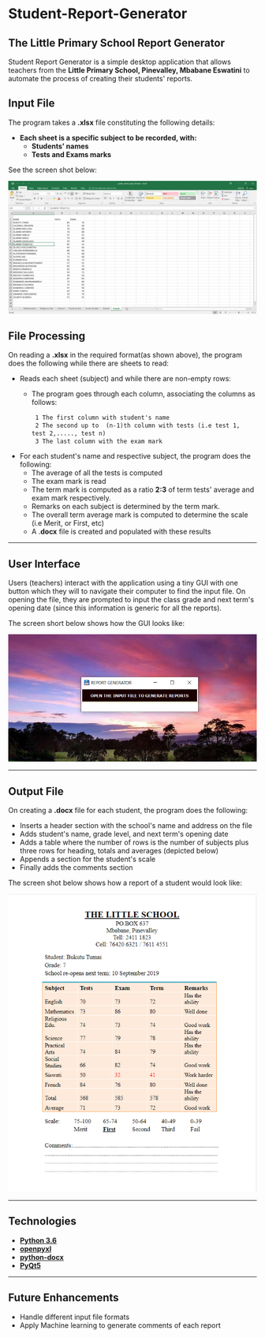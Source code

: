 # Student-Report-Generator

## The Little Primary School Report Generator

Student Report Generator is a simple desktop application that allows teachers from the __Little Primary School, Pinevalley, Mbabane Eswatini__ to automate the process of creating their students' reports.

## Input File

The program takes a __.xlsx__ file constituting the following details:
 * __Each sheet is a specific subject to be recorded, with:__
    * __Students' names__
    * __Tests and Exams marks__

See the screen shot below:

![](report_generator/output_images/input_file.png)

## File Processing

On reading a __.xlsx__ in the required format(as shown above), the program does the following while there are sheets to read:
   * Reads each sheet (subject) and while there are non-empty rows:
      * The program goes through each column, associating the columns as follows:
      
             1 The first column with student's name
             2 The second up to  (n-1)th column with tests (i.e test 1, test 2,....., test n)
             3 The last column with the exam mark
             
   * For each student's name and respective subject, the program does the following:
      * The average of all the tests is computed
      * The exam mark is read
      * The term mark is computed as a ratio __2:3__ of term tests' average and exam mark respectively.
      * Remarks on each subject is determined by the term mark.
      * The overall term average mark is computed to determine the scale (i.e Merit, or First, etc)
      * A .__docx__ file is created and populated with these results
---      
## User Interface

Users (teachers) interact with the application using a tiny GUI with one button which they will to navigate their computer to find the input file. On opening the file, they are prompted to input the class grade and next term's opening date (since this information is generic for all the reports).

The screen short below shows how the GUI looks like:

![](report_generator/output_images/ui_2.png)

---
## Output File

On creating a __.docx__ file for each student, the program does the following:
   * Inserts a header section with the school's name and address on the file
   * Adds student's name, grade level, and next term's opening date
   * Adds a table where the number of rows is the number of subjects plus three rows for heading, totals and averages (depicted below)
   * Appends a section for the student's scale
   * Finally adds the comments section

The screen shot below shows how a report of a student would look like:

![](report_generator/output_images/report.png)

---
## Technologies

   * [__Python 3.6__](https://www.python.org/downloads/release/python-360/ "Python 3.6")
   * [__openpyxl__](https://openpyxl.readthedocs.io/en/stable/ "openpyxl")
   * [__python-docx__](https://python-docx.readthedocs.io/en/latest/ "python-docx")
   * [__PyQt5__](https://doc.qt.io/qtforpython/ "PyQt5")
  
  
---
## Future Enhancements
   * Handle different input file formats
   * Apply Machine learning to generate comments of each report
